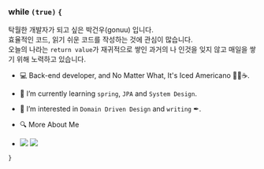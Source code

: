 ### while ```(true)``` ```{```
탁월한 개발자가 되고 싶은 박건우(gonuu) 입니다.  
효율적인 코드, 읽기 쉬운 코드를 작성하는 것에 관심이 많습니다.  
오늘의 나라는 ```return value```가 재귀적으로 쌓인 과거의 나 인것을 잊지 않고 매일을 쌓기 위해 노력하고 있습니다.  

<!--
**devonuu/devonuu** is a ✨ _special_ ✨ repository because its `README.md` (this file) appears on your GitHub profile.

Here are some ideas to get you started:
- 💬 Ask me about ...
- 📫 How to reach me: ...
- 😄 Pronouns: ...
- ⚡ Fun fact: ...
-->
- 💻 Back-end developer, and No Matter What, It's Iced Americano 🧊➕☕.
- 🌱 I’m currently learning ```spring```, ```JPA``` and ```System Design```.
- 🤔 I’m interested in ```Domain Driven Design``` and ```writing``` ✒. 

- 🔍 More About Me
- <a href="https://www.notion.so/gonuu-d22c6b99048c465ca063de4b193f3a50" target="_blank"><img src="https://img.shields.io/badge/portfolio-000000?style=flat-square&logo=Notion&logoColor=white"/></a>  <a href="https://devonuu.tistory.com/" target="_blank"><img src="https://img.shields.io/badge/blog-000000?style=flat-square&logo=Blogger&logoColor=white"/></a>
  
```}```
